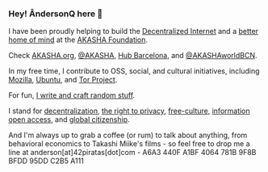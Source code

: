 ### Hey! ÂndersonQ here 👋‍

I have been proudly helping to build the [Decentralized Internet](https://www.mozilla.org/en-US/about/manifesto/) and a [better home of mind](https://www.eff.org/cyberspace-independence) at the [AKASHA Foundation](https://akasha.org/).

Check [AKASHA.org](https://akasha.org/), [@AKASHA](https://twitter.com/AKASHAorg), [Hub Barcelona](https://akasha.org/hub-bcn/), and [@AKASHAworldBCN](https://twitter.com/AKASHAworldBCN).

In my free time, I contribute to OSS, social, and cultural initiatives, including [Mozilla](https://www.mozilla.org/en-US/), [Ubuntu](https://ubuntu.com/), and [Tor Project](https://www.torproject.org/).

For fun, [I write and craft random stuff](https://42piratas.com/).

I stand for <a href="https://medium.com/@VitalikButerin/the-meaning-of-decentralization-a0c92b76a274">decentralization</a>, <a href="https://cyber.harvard.edu/projectvrm/Privacy_Manifesto">the right to privacy</a>, <a href="https://freeculture.org/Free_Culture_Manifesto">free-culture</a>, <a href="https://archive.org/stream/GuerillaOpenAccessManifesto/Goamjuly2008_djvu.txt">information open access</a>, and <a href="https://en.wikipedia.org/wiki/Global_citizenship">global citizenship</a>.

And I'm always up to grab a coffee (or rum) to talk about anything, from behavioral economics to Takashi Miike's films - so feel free to drop me a line at anderson[at]42piratas[dot]com - A6A3 440F A1BF 4064 781B  9F8B BFDD 95DD C2B5 A111
